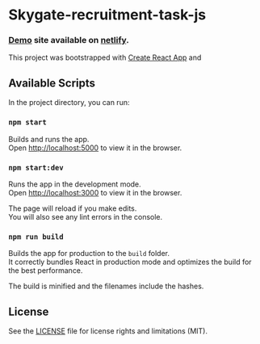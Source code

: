 # Skygate-recruitment-task-js

### [Demo](https://skygate-recruitment-task-js.netlify.com/) site available on [netlify](https://www.netlify.com/).

This project was bootstrapped with [Create React App](https://github.com/facebook/create-react-app) and

## Available Scripts

In the project directory, you can run:

### `npm start`

Builds and runs the app.<br>
Open [http://localhost:5000](http://localhost:5000) to view it in the browser.

### `npm start:dev`

Runs the app in the development mode.<br>
Open [http://localhost:3000](http://localhost:3000) to view it in the browser.

The page will reload if you make edits.<br>
You will also see any lint errors in the console.

### `npm run build`

Builds the app for production to the `build` folder.<br>
It correctly bundles React in production mode and optimizes the build for the best performance.

The build is minified and the filenames include the hashes.<br>

## License

See the [LICENSE](LICENSE.md) file for license rights and limitations (MIT).
